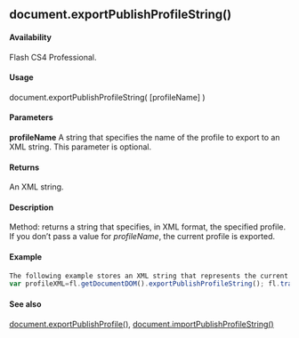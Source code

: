 ## document.exportPublishProfileString()

#### Availability

Flash CS4 Professional.

#### Usage

document.exportPublishProfileString( \[profileName\] )

#### Parameters

**profileName** A string that specifies the name of the profile to export to an XML string. This parameter is optional.

#### Returns

An XML string.

#### Description

Method: returns a string that specifies, in XML format, the specified profile. If you don’t pass a value for *profileName*, the current profile is exported.

#### Example

```javascript
The following example stores an XML string that represents the current profile in a variable named profileXML and then displays it in the Output panel:
var profileXML=fl.getDocumentDOM().exportPublishProfileString(); fl.trace(profileXML);

```
#### See also

[document.exportPublishProfile()](#!AdobeDocs/developers-animatesdk-docs/test/Document_object/docume65.md), [document.importPublishProfileString()](#!AdobeDocs/developers-animatesdk-docs/test/Document_object/docume95.md)

